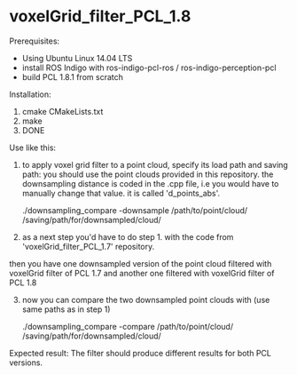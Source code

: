 # voxelGrid_filter_PCL_1.8

Prerequisites:
- Using Ubuntu Linux 14.04 LTS
- install ROS Indigo with ros-indigo-pcl-ros / ros-indigo-perception-pcl
- build PCL 1.8.1 from scratch

Installation:

1. cmake CMakeLists.txt
2. make
3. DONE

Use like this:

1. to apply voxel grid filter to a point cloud, specify its load path and saving path:
   you should use the point clouds provided in this repository. the downsampling distance is coded in the .cpp file, i.e you would have to manually change that value. it is called 'd_points_abs'.

	./downsampling_compare -downsample /path/to/point/cloud/ /saving/path/for/downsampled/cloud/

2. as a next step you'd have to do step 1. with the code from 'voxelGrid_filter_PCL_1.7' repository.

then you have one downsampled version of the point cloud filtered with voxelGrid filter of PCL 1.7 and another one filtered with voxelGrid filter of PCL 1.8

3. now you can compare the two downsampled point clouds with (use same paths as in step 1)

	./downsampling_compare -compare /path/to/point/cloud/ /saving/path/for/downsampled/cloud/

Expected result: The filter should produce different results for both PCL versions.
